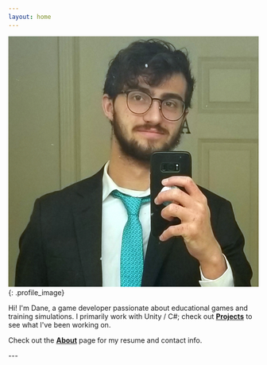 ```yaml
---
layout: home
---
```


<div class = "profile" markdown = "1"> 

![Profile Image](/media/Hello.jpg){: .profile_image}

Hi! I'm Dane, a game developer passionate about educational games and training simulations. I primarily work with Unity / C#; check out **[Projects]({{site.url}}/projects/)** to see what I've been working on. 

Check out the **[About]({{site.url}}/about/)** page for my resume and contact info. 

</div>
---
